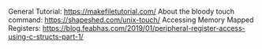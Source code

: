 General Tutorial: https://makefiletutorial.com/
About the bloody touch command: https://shapeshed.com/unix-touch/
Accessing Memory Mapped Registers: https://blog.feabhas.com/2019/01/peripheral-register-access-using-c-structs-part-1/